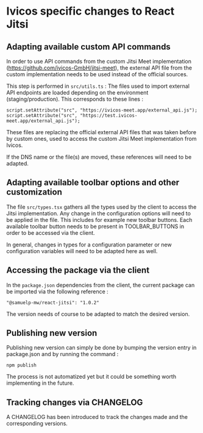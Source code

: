 # Ivicos specific changes to React Jitsi

## Adapting available custom API commands

In order to use API commands from the custom Jitsi Meet implementation (https://github.com/ivicos-GmbH/jitsi-meet), the external API file from the custom implementation needs to be used instead of the official sources. 

This step is performed in `src/utils.ts` : The files used to import external API endpoints are loaded depending on the environment (staging/production). This corresponds to these lines :
```
script.setAttribute("src", "https://ivicos-meet.app/external_api.js");
script.setAttribute("src", "https://test.ivicos-meet.app/external_api.js");
```
These files are replacing the official external API files that was taken before by custom ones, used to access the custom Jitsi Meet implementation from Ivicos.

If the DNS name or the file(s) are moved, these references will need to be adapted.

## Adapting available toolbar options and other customization

The file `src/types.tsx` gathers all the types used by the client to access the Jitsi implementation. Any change in the configuration options will need to be applied in the file. This includes for example new toolbar buttons. Each available toolbar button needs to be present in TOOLBAR_BUTTONS in order to be accessed via the client.

In general, changes in types for a configuration parameter or new configuration variables will need to be adapted here as well.

## Accessing the package via the client

In the `package.json` dependencies from the client, the current package can be imported via the following reference :
```
"@samuelp-mw/react-jitsi": "1.0.2"
```
The version needs of course to be adapted to match the desired version.

## Publishing new version

Publishing new version can simply be done by bumping the version entry in package.json and by running the command :
```
npm publish
```
The process is not automatized yet but it could be something worth implementing in the future.

## Tracking changes via CHANGELOG

A CHANGELOG has been introduced to track the changes made and the corresponding versions.